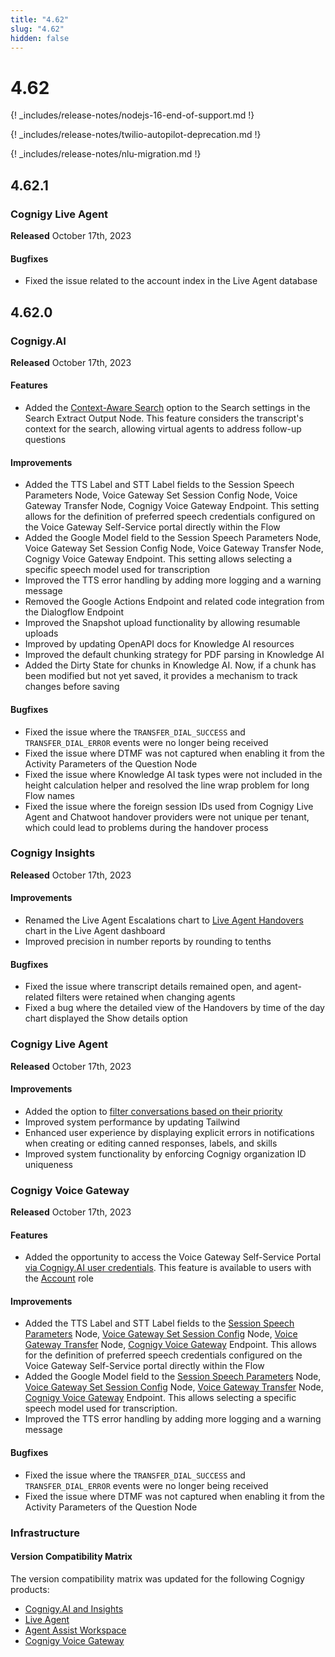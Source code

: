 ```yaml
---
title: "4.62"
slug: "4.62"
hidden: false
---
```


# 4.62

{! _includes/release-notes/nodejs-16-end-of-support.md !}

{! _includes/release-notes/twilio-autopilot-deprecation.md !}

{! _includes/release-notes/nlu-migration.md !}

## 4.62.1

### Cognigy Live Agent

**Released** October 17th, 2023

#### Bugfixes

- Fixed the issue related to the account index in the Live Agent database

## 4.62.0

### Cognigy.AI

**Released** October 17th, 2023

#### Features

- Added the [Context-Aware Search](../ai/flow-nodes/other-nodes/search-extract-output.md#search-settings) option to the Search settings in the Search Extract Output Node. This feature considers the transcript's context for the search, allowing virtual agents to address follow-up questions

#### Improvements

- Added the TTS Label and STT Label fields to the Session Speech Parameters Node, Voice Gateway Set Session Config Node, Voice Gateway Transfer Node, Cognigy Voice Gateway Endpoint. This setting allows for the definition of preferred speech credentials configured on the Voice Gateway Self-Service portal directly within the Flow
- Added the Google Model field to the Session Speech Parameters Node, Voice Gateway Set Session Config Node, Voice Gateway Transfer Node, Cognigy Voice Gateway Endpoint. This setting allows selecting a specific speech model used for transcription
- Improved the TTS error handling by adding more logging and a warning message
- Removed the Google Actions Endpoint and related code integration from the Dialogflow Endpoint
- Improved the Snapshot upload functionality by allowing resumable uploads
- Improved by updating OpenAPI docs for Knowledge AI resources
- Improved the default chunking strategy for PDF parsing in Knowledge AI
- Added the Dirty State for chunks in Knowledge AI. Now, if a chunk has been modified but not yet saved, it provides a mechanism to track changes before saving

#### Bugfixes

- Fixed the issue where the `TRANSFER_DIAL_SUCCESS` and `TRANSFER_DIAL_ERROR` events were no longer being received
- Fixed the issue where DTMF was not captured when enabling it from the Activity Parameters of the Question Node
- Fixed the issue where Knowledge AI task types were not included in the height calculation helper and resolved the line wrap problem for long Flow names
- Fixed the issue where the foreign session IDs used from Cognigy Live Agent and Chatwoot handover providers were not unique per tenant, which could lead to problems during the handover process

### Cognigy Insights

**Released** October 17th, 2023

#### Improvements

- Renamed the Live Agent Escalations chart to [Live Agent Handovers](../insights/dashboard-live-agent.md#live-agent-handovers) chart in the Live Agent dashboard
- Improved precision in number reports by rounding to tenths

#### Bugfixes

- Fixed the issue where transcript details remained open, and agent-related filters were retained when changing agents
- Fixed a bug where the detailed view of the Handovers by time of the day chart displayed the Show details option

### Cognigy Live Agent

**Released** October 17th, 2023

#### Improvements

- Added the option to [filter conversations based on their priority](../live-agent/conversation/conversation-workflow.md#assign-priority)
- Improved system performance by updating Tailwind
- Enhanced user experience by displaying explicit errors in notifications when creating or editing canned responses, labels, and skills
- Improved system functionality by enforcing Cognigy organization ID uniqueness

### Cognigy Voice Gateway

**Released** October 17th, 2023

#### Features

- Added the opportunity to access the Voice Gateway Self-Service Portal [via Cognigy.AI user credentials](../voicegateway/getting-started.md#set-up-voice-gateway-for-your-organization). This feature is available to users with the [Account](../voicegateway/webapp/users.md#account) role

#### Improvements

- Added the TTS Label and STT Label fields to the [Session Speech Parameters](../ai/flow-nodes/generic-voice-nodes/session-speech-parameters-config.md) Node, [Voice Gateway Set Session Config](../ai/flow-nodes/vg/set-session-config.md) Node, [Voice Gateway Transfer](../ai/flow-nodes/vg/transfer.md) Node, [Cognigy Voice Gateway](../ai/endpoints/cognigy-vg.md) Endpoint. This allows for the definition of preferred speech credentials configured on the Voice Gateway Self-Service portal directly within the Flow
- Added the Google Model field to the  [Session Speech Parameters](../ai/flow-nodes/generic-voice-nodes/session-speech-parameters-config.md) Node, [Voice Gateway Set Session Config](../ai/flow-nodes/vg/set-session-config.md) Node, [Voice Gateway Transfer](../ai/flow-nodes/vg/transfer.md) Node, [Cognigy Voice Gateway](../ai/endpoints/cognigy-vg.md) Endpoint. This allows selecting a specific speech model used for transcription.
- Improved the TTS error handling by adding more logging and a warning message

####  Bugfixes

- Fixed the issue where the `TRANSFER_DIAL_SUCCESS` and `TRANSFER_DIAL_ERROR` events were no longer being received
- Fixed the issue where DTMF was not captured when enabling it from the Activity Parameters of the Question Node

### Infrastructure

#### Version Compatibility Matrix

The version compatibility matrix was updated for the following Cognigy products:

- [Cognigy.AI and Insights](../ai/installation/version-compatibility-matrix.md)
- [Live Agent](../live-agent/installation/deployment/version-compatibility-matrix.md)
- [Agent Assist Workspace](../agent-assist/installation/version-compatibility-matrix.md)
- [Cognigy Voice Gateway](../voicegateway/installation/version-compatibility-matrix.md)